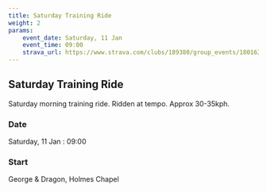 ```yaml
---
title: Saturday Training Ride
weight: 2
params:
    event_date: Saturday, 11 Jan
    event_time: 09:00
    strava_url: https://www.strava.com/clubs/189380/group_events/1801637
---
```


## Saturday Training Ride 

Saturday morning training ride. Ridden at tempo. Approx 30-35kph.

### Date

Saturday, 11 Jan : 09:00

### Start

George &amp; Dragon, Holmes Chapel


